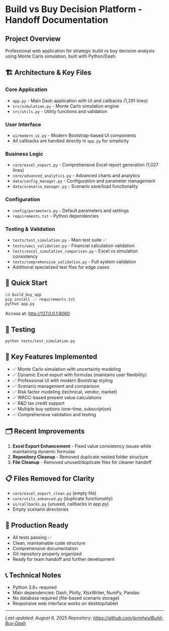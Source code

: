 # Build vs Buy Decision Platform - Handoff Documentation

## Project Overview
Professional web application for strategic build vs buy decision analysis using Monte Carlo simulation, built with Python/Dash.

## 🏗️ Architecture & Key Files

### **Core Application**
- `app.py` - Main Dash application with UI and callbacks (1,291 lines)
- `src/simulation.py` - Monte Carlo simulation engine
- `src/utils.py` - Utility functions and validation

### **User Interface**
- `ui/modern_ui.py` - Modern Bootstrap-based UI components
- All callbacks are handled directly in `app.py` for simplicity

### **Business Logic**
- `core/excel_export.py` - Comprehensive Excel report generation (1,027 lines)
- `core/advanced_analytics.py` - Advanced charts and analytics
- `data/config_manager.py` - Configuration and parameter management
- `data/scenario_manager.py` - Scenario save/load functionality

### **Configuration**
- `config/parameters.py` - Default parameters and settings
- `requirements.txt` - Python dependencies

### **Testing & Validation**
- `tests/test_simulation.py` - Main test suite ✅
- `tests/wacc_validation.py` - Financial calculation validation
- `tests/excel_simulation_comparison.py` - Excel vs simulation consistency
- `tests/comprehensive_validation.py` - Full system validation
- Additional specialized test files for edge cases

## 🚀 Quick Start
```bash
cd build_buy_app
pip install -r requirements.txt
python app.py
```
Access at: http://127.0.0.1:8060

## 🧪 Testing
```bash
python tests/test_simulation.py
```

## 🔧 Key Features Implemented
- ✅ Monte Carlo simulation with uncertainty modeling
- ✅ Dynamic Excel export with formulas (maintains user flexibility)
- ✅ Professional UI with modern Bootstrap styling  
- ✅ Scenario management and comparison
- ✅ Risk factor modeling (technical, vendor, market)
- ✅ WACC-based present value calculations
- ✅ R&D tax credit support
- ✅ Multiple buy options (one-time, subscription)
- ✅ Comprehensive validation and testing

## 🗂️ Recent Improvements
1. **Excel Export Enhancement** - Fixed value consistency issues while maintaining dynamic formulas
2. **Repository Cleanup** - Removed duplicate nested folder structure
3. **File Cleanup** - Removed unused/duplicate files for cleaner handoff

## 📋 Files Removed for Clarity
- `core/excel_export_clean.py` (empty file)
- `core/utils_enhanced.py` (duplicate functionality)
- `ui/callbacks.py` (unused, callbacks in app.py)
- Empty scenario directories

## 🎯 Production Ready
- All tests passing ✅
- Clean, maintainable code structure
- Comprehensive documentation
- Git repository properly organized
- Ready for team handoff and further development

## 📞 Technical Notes
- Python 3.8+ required
- Main dependencies: Dash, Plotly, XlsxWriter, NumPy, Pandas
- No database required (file-based scenario storage)
- Responsive web interface works on desktop/tablet

---
*Last updated: August 6, 2025*
*Repository: https://github.com/jermhey/Build-Buy-Dash*
